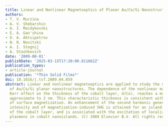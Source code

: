 ```yaml
---
title: Linear and Nonlinear Magnetooptics of Planar Au/Co/Si Nanostructures
authors:
- T. V. Murzina
- A. V. Shebarshin
- A. I. Maidykovski
- E. A. Gan'shina
- O. A. Aktsipetrov
- N. N. Novitski
- A. I. Stognij
- A. Stashkevich
date: '2009-08-01'
publishDate: '2025-03-15T17:20:00.811662Z'
publication_types:
- article-journal
publication: '*Thin Solid Films*'
doi: 10.1016/j.tsf.2009.04.059
abstract: Linear and nonlinear magnetooptics are applied to study the magnetic properties
  of Au/Co/Si planar nanostructures. The dependence of the nonlinear magneto-optical
  Kerr effect on the thickness of the cobalt layer, d(Co), reaches a maximum at d(Co)
  approximate to 2 nm. This characteristic thickness is consistent with the formation
  of surface magnetization. An enhancement of the second harmonic generation (SHG)
  intensity and of magnetization-induced SHG is attained for an island-like structure
  of the cobalt layer, and is associated with the excitation of localized surface
  plasmons in cobalt nanoislands. (C) 2009 Elsevier B.V. All rights reserved.
---
```

